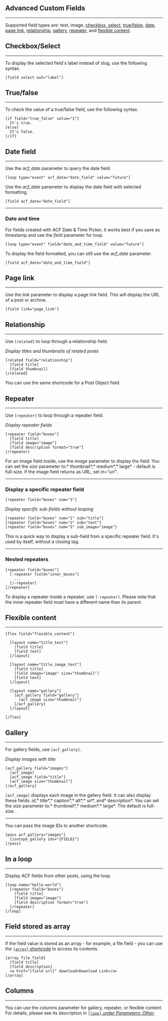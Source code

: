 
## Advanced Custom Fields
---

Supported field types are: text, image, [checkbox, select](#checkbox-select), [true/false](#true-false), [date](#date-field), [page link](#page-link), [relationship](#relationship), [gallery](#gallery), [repeater](#repeater), and [flexible content](#flexible-content).

## Checkbox/Select
---

To display the selected field's label instead of slug, use the following syntax.

~~~
[field select out="label"]
~~~

## True/false
---

To check the value of a true/false field, use the following syntax.

~~~
[if field="true_false" value="1"]
  It's true.
[else]
  It's false.
[/if]
~~~

## Date field

---

Use the *acf_date* parameter to query the date field.


~~~
[loop type="event" acf_date="date_field" value="future"]
~~~


Use the *acf_date* parameter to display the date field with selected formatting.


~~~
[field acf_date="date_field"]
~~~

---

### Date and time

For fields created with ACF Date & Time Picker, it works best if you save as timestamp and use the *field* parameter for loop.

~~~
[loop type="event" field="date_and_time_field" value="future"]
~~~

To display the field formatted, you can still use the *acf_date* parameter.

~~~
[field acf_date="date_and_time_field"]
~~~


## Page link
---

Use the *link* parameter to display a page link field. This will display the URL of a post or archive.

~~~
[field link="page_link"]
~~~


## Relationship
---

Use `[related]` to loop through a relationship field.

*Display titles and thumbnails of related posts*

~~~
[related field="relationship"]
  [field title]
  [field thumbnail]
[/related]
~~~

You can use the same shortcode for a Post Object field.

## Repeater
---

Use `[repeater]` to loop through a repeater field.


*Display repeater fields*

~~~
[repeater field="boxes"]
  [field title]
  [field image="image"]
  [field description format="true"]
[/repeater]
~~~


For an image field inside, use the *image* parameter to display the field. You can set the *size* parameter to:* thumbnail*,* medium*,* large* - default is full-size. If the image field returns as URL, set *in="url"*.

---

### Display a specific repeater field

~~~
[repeater field="boxes" num="3"]
~~~

*Display specific sub-fields without looping*

~~~
[repeater field="boxes" num="1" sub="title"]
[repeater field="boxes" num="2" sub="text"]
[repeater field="boxes" num="3" sub_image="image"]
~~~

This is a quick way to display a sub-field from a specific repeater field. It's used by itself, without a closing tag.

---

### Nested repeaters

~~~
[repeater field="boxes"]
  [-repeater field="inner_boxes"]
    ...
  [/-repeater]
[/repeater]
~~~

To display a repeater inside a repeater, use `[-repeater]`.  Please note that the inner repeater field must have a different name than its parent.

## Flexible content
---

~~~
[flex field="flexible_content"]

  [layout name="title_text"]
    [field title]
    [field text]
  [/layout]

  [layout name="title_image_text"]
    [field title]
    [field image="image" size="thumbnail"]
    [field text]
  [/layout]

  [layout name="gallery"]
    [acf_gallery field="gallery"]
      [acf_image size="thumbnail"]
    [/acf_gallery]
  [/layout]

[/flex]
~~~


## Gallery
---

For gallery fields, use `[acf_gallery]`.

*Display images with title*

~~~
[acf_gallery field="images"]
  [acf_image]
  [acf_image field="title"]
  [acf_image size="thumbnail"]
[/acf_gallery]
~~~

`[acf_image]` displays each image in the gallery field. It can also display these fields: *id*,* title*,* caption*,* alt*,* url*, and* description*. You can set the *size* parameter to:* thumbnail*,* medium*,* large*. The default is full-size.

---

You can pass the image IDs to another shortcode.

~~~
[pass acf_gallery="images"]
  [isotope_gallery ids="{FIELD}"]
[/pass]
~~~


## In a loop
---

Display ACF fields from other posts, using the loop.

~~~
[loop name="hello-world"]
  [repeater field="boxes"]
    [field title]
    [field image="image"]
    [field description format="true"]
  [/repeater]
[/loop]

~~~


## Field stored as array
---

If the field value is stored as an array - for example, a file field - you can use the [`[array]` shortcode](options-general.php?page=ccs_reference&tab=field#array) to access its contents.


~~~
[array file_field]
  [field title]
  [field description]
  <a href="[field url]" download>Download Link</a>
[/array]

~~~


## Columns
---

You can use the *columns* parameter for gallery, repeater, or flexible content. For details, please see its description in [`[loop]` under *Parameters: Other*](options-general.php?page=ccs_reference&tab=loop#other).

